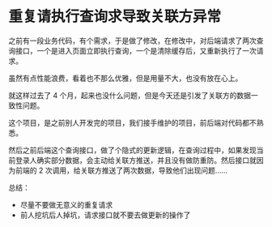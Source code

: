 # 重复请执行查询求导致关联方异常

之前有一段业务代码，有个需求，于是做了修改，在修改中，对后端请求了两次查询接口，一个是进入页面立即执行查询，一个是清除缓存后，又重新执行了一次请求。

虽然有点性能浪费，看着也不那么优雅，但是用量不大，也没有放在心上。

就这样过去了 4 个月，起来也没什么问题，但是今天还是引发了关联方的数据一致性问题。

这个项目，是之前别人开发完的项目，我们接手维护的项目，前后端对代码都不熟悉。

然后之前后端这个查询接口，做了个隐式的更新逻辑，在查询过程中，如果发现当前登录人确实部分数据，会主动给关联方推送，并且没有做防重防。然后接口就因为前端的 2 次调用，给关联方推送了两次数据，导致他们出现问题……

总结：
- 尽量不要做无意义的重复请求
- 前人挖坑后人掉坑，请求接口就不要去做更新的操作了